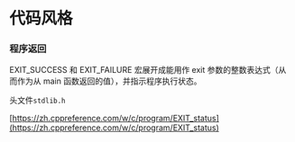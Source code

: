# 代码风格

### 程序返回

		
EXIT_SUCCESS 和 EXIT_FAILURE 宏展开成能用作 exit 参数的整数表达式（从而作为从 main 函数返回的值），并指示程序执行状态。

头文件`stdlib.h`

[https://zh.cppreference.com/w/c/program/EXIT_status](https://zh.cppreference.com/w/c/program/EXIT_status)